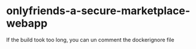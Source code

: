 # onlyfriends-a-secure-marketplace-webapp

If the build took too long, you can un comment the dockerignore file
